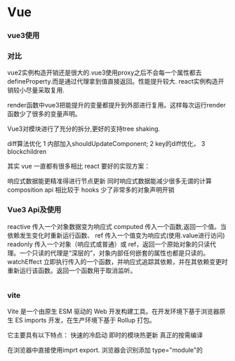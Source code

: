 # Vue



### vue3使用


### 对比
vue2实例构造开销还是很大的.vue3使用proxy之后不会每一个属性都去defineProperty.而是通过代理拿到值直接返回。性能提升较大.
react实例构造开销较小尽量采取复用.


render函数中vue3把能提升的变量都提升到外部进行复用。这样每次运行render函数少了很多的变量声明。



Vue3对模块进行了充分的拆分,更好的支持tree shaking.


diff算法优化
1 内部加入shouldUpdateComponent;
2 key的diff优化，
3 blockchildren




其实 vue 一直都有很多相比 react 要好的实现方案：

响应式数据能更精准得进行节点更新
同时响应式数据能减少很多无谓的计算
composition api 相比较于 hooks 少了非常多的对象声明开销











### Vue3 Api及使用
reactive                    传入一个对象数据变为响应式
computed                    传入一个函数,返回一个值。当依赖发生变化时重新运行函数、
ref                         传入一个值变为响应式(使用.value进行访问)
readonly                    传入一个对象（响应式或普通）或 ref，返回一个原始对象的只读代理。一个只读的代理是“深层的”，对象内部任何嵌套的属性也都是只读的。
watchEffect                 立即执行传入的一个函数，并响应式追踪其依赖，并在其依赖变更时重新运行该函数。返回一个函数用于取消监听。

```javascript

```




### vite
Vite 是一个由原生 ESM 驱动的 Web 开发构建工具。在开发环境下基于浏览器原生 ES imports 开发，在生产环境下基于 Rollup 打包。

它主要具有以下特点：
快速的冷启动
即时的模块热更新
真正的按需编译


在浏览器中直接使用imprt export.
浏览器会识别添加 type="module"的 <script> 元素，浏览器会把这段内联 script 或者外链 script 认为是 ECMAScript 模块，浏览器将对其内部的 import 引用发起 http 请求获取模块内容。
```javascript
// hello.js
export default function () {
    console.log("hello world")
}

<script type="module">
    import sayHello from "./hello.js"    
    sayHello();
</script>
```
平时我们写代码，如果不是引用相对路径的模块，而是引用 node_modules 的模块，都是直接 import xxx from 'xxx'，由 Webpack 等工具来帮我们找这个模块的具体路径进行打包。但是浏览器不知道你项目里有 node_modules，它只能通过相对路径或者绝对路径去寻找模块。因此vite的核心功能拦截浏览器对模块的请求并且返回处理后的结果。
vite会帮我们将代码进行组装.实际上 vite 就是在按需加载的基础上通过拦截请求实现了实时按需编译
```javascript
// hello.js
import { createApp } from 'vue'
import App from './App.vue'
import './index.css'

createApp(App).mount('#app')

// 转变为
// 为了解决node_modules路径的问题加了@modules前缀。vite内部服务器koa中间件获取请求之后会去判断impor后面的资源路径是绝对路径还是相对路径。
// 绝对路径会视为npm模块

import { createApp } from '/@modules/vue.js'
import App from '/src/App.vue'
import '/src/index.css?import'

createApp(App).mount('#app')

```

